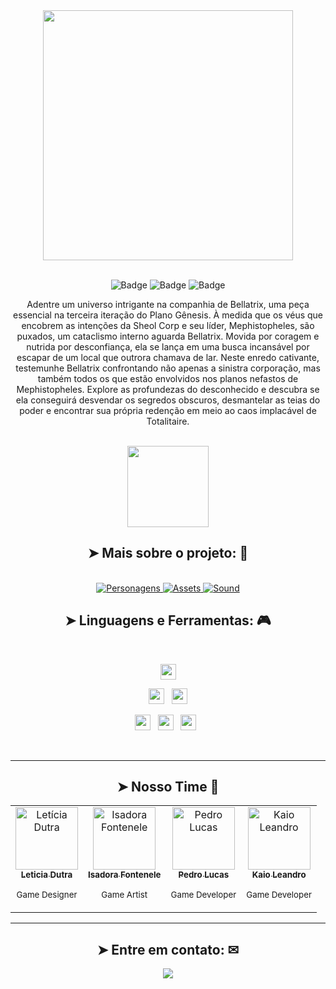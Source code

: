 <div align="center">
  
<img src="https://github.com/CatBoxArtsCo/Totalitaire/assets/101335613/dbaad755-cf0c-4f4a-92d0-84c7e7597aac" width="400px">
<br>  
<br>  
</div>

<div align="center">

![Badge](https://img.shields.io/badge/status-INPROGRESS-36F8FB?style=for-the-badge&logo=) ![Badge](https://img.shields.io/badge/language-PTBR-36F8FB?style=for-the-badge&logo=) ![Badge](https://img.shields.io/badge/game-PLATAFORMA-36F8FB?style=for-the-badge&logo=)

Adentre um universo intrigante na companhia de Bellatrix, uma peça essencial na terceira iteração do Plano Gênesis. À medida que os véus que encobrem as intenções da Sheol Corp e seu líder, Mephistopheles, são puxados, um cataclismo interno aguarda Bellatrix. Movida por coragem e nutrida por desconfiança, ela se lança em uma busca incansável por escapar de um local que outrora chamava de lar.
Neste enredo cativante, testemunhe Bellatrix confrontando não apenas a sinistra corporação, mas também todos os que estão envolvidos nos planos nefastos de Mephistopheles. Explore as profundezas do desconhecido e descubra se ela conseguirá desvendar os segredos obscuros, desmantelar as teias do poder e encontrar sua própria redenção em meio ao caos implacável de Totalitaire.
</div>


<br>

<div align="center">
<img src="https://github.com/CatBoxArtsCo/Totalitaire/assets/141590555/85a2fa47-c0ad-4785-8749-4b60ab1fe39b" width="130px">
</div>

<h2 align="center">➤ Mais sobre o projeto: 📌</h2>

<br>
<div align="center">
<a href="https://github.com/CatBoxArtsCo/Totalitaire/tree/main/Game%20Design/Characters" target="blank">
      <img src="https://img.shields.io/badge/Os_personagens-6756BE?style=for-the-badge" alt="Personagens" />
</a>

<a href="https://github.com/CatBoxArtsCo/Totalitaire/tree/main/Game%20Design/Game%20Assets" target="blank">
      <img src="https://img.shields.io/badge/Nossos_sprites-6756BE?style=for-the-badge" alt="Assets" />
</a>

<a href="https://github.com/CatBoxArtsCo/Totalitaire/tree/main/Game%20Design/Sound%20Design" target="blank">
      <img src="https://img.shields.io/badge/Nossa_soundtrack-6756BE?style=for-the-badge" alt="Sound" />
</a>

<br>

</div>

<h2 align="center">➤ Linguagens e Ferramentas: 🎮</h2></b>
<br>

<p  align="center">

<img src="https://img.shields.io/badge/Made%20with-GameMaker_Studio_2-000000.svg?style=for-the-badge&logo=data%3Aimage%2Fpng%3Bbase64%2CiVBORw0KGgoAAAANSUhEUgAAAA4AAAAOCAMAAAAolt3jAAAAZlBMVEX%2F%2F%2F%2F%2F%2F%2F%2F%2F%2F%2F%2F%2F%2F%2F%2F%2F%2F%2F%2F%2F%2F%2F%2F%2F%2F%2F%2F%2F%2F%2F%2F%2F%2F%2F%2F%2F%2F%2F%2F%2F%2F%2F%2F%2F%2F%2F%2F%2F%2F%2F%2F%2F%2F%2F%2F%2F%2F%2F%2F%2F%2F%2F%2F%2F%2F%2F%2F%2F%2F%2F%2F%2F%2F%2F%2F%2F%2F%2F%2F%2F%2F%2F%2F%2F%2F%2F%2F%2F%2F%2F%2F%2F%2F%2F%2F%2F%2F%2F%2F%2F%2F%2F%2F%2F%2F%2F%2F%2F%2F%2F%2F%2F%2F%2F%2F%2F%2F%2F%2F%2F%2F%2F%2F%2F%2F%2F%2F%2F%2F%2F%2F%2F%2F%2F%2BrG8stAAAAIXRSTlMABg0OFBkfcn1%2Bf4CBgoOFhoeIiouWmNDa5ebp8PX2%2B%2F6o6Vq%2BAAAAY0lEQVR42k2OWQ6AIAwFn%2BIOioobrnD%2FS4o0EeanmQxNAdErRFTWtsFq6%2BiiZozz0CSnTjYBwo0RkF8DWDLf51Ni9K%2FYdq0Fy3KAfzk97M7goK1F%2F4rGH9Kk1OlboQtEDIrmC%2BU3CVxTr%2FRMAAAAAElFTkSuQmCC)](https://www.yoyogames.com/gamemaker" height="25"/>
  </p>
  
<p  align="center">

<img src="https://img.shields.io/badge/Notion-%23000000.svg?style=for-the-badge&logo=notion&logoColor=white" height="25"/>  
  &nbsp;
<img src="https://img.shields.io/static/v1?style=for-the-badge&message=ClickUp&color=7B68EE&logo=ClickUp&logoColor=FFFFFF&label=" height="25"/>
  </p>
  
  <p  align="center">

<img src="https://img.shields.io/badge/Visual%20Studio%20Code-0078d7.svg?style=for-the-badge&logo=visual-studio-code&logoColor=white" height="25"/>  
&nbsp;
<img src="https://img.shields.io/badge/git-%23F05033.svg?style=for-the-badge&logo=git&logoColor=white" height="25"/>
&nbsp;
<img src="https://img.shields.io/badge/github-%23121011.svg?style=for-the-badge&logo=github&logoColor=white" height="25">
  &nbsp;

 </p>
 
 



<br>

---

<h2 align="center">➤ Nosso Time 🎯</h2></b>

<div align="center">
<table>
  <tbody>
    <tr>
      <td align="center"><a href="https://github.com/leticiadutra22-23"><img src="https://avatars.githubusercontent.com/u/101335613?v=4" width="100px;" alt="Letícia Dutra"/><br /><sub><b>Leticia Dutra</b>
        </a>
        <p><sub>Game Designer</sub></p></sub></td>
      <td align="center"><a href="https://github.com/indigow95"><img src="https://avatars.githubusercontent.com/u/106782812?v=4" width="100px;" alt="Isadora Fontenele"/><br /><sub><b>Isadora Fontenele</b></a>
        <p><sub>Game Artist</sub></p></sub></td>
      <td align="center"><a href="https://github.com/PedroKeita"><img src="https://avatars.githubusercontent.com/u/82671771?v=4" width="100px;" alt="Pedro Lucas"/><br /><sub><b>Pedro Lucas</b></a>
        <p><sub>Game Developer</sub></p></sub></td>
      <td align="center"><a href="https://github.com/xxkaiozin"><img src="https://avatars.githubusercontent.com/u/112056208?v=4" width="100px;" alt="Kaio Leandro"/><br /><sub><b>Kaio Leandro</b></sub></a>
        <p><sub>Game Developer</sub></p></td>
    </tr>
  </tbody>
</table>
</div>

---

<h2 align="center"> ➤ Entre em contato: ✉ </h2>
<div align="center">


<a href = "mailto:cejjstudios@gmail.com"><img src="https://img.shields.io/badge/-Gmail-%23333?style=for-the-badge&logo=gmail&logoColor=white" target="_blank"></a>

  
</div>
